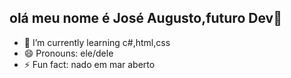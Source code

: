 ## olá meu nome é José Augusto,futuro Dev👋

- 🌱 I’m currently learning c#,html,css
- 😄 Pronouns: ele/dele
- ⚡ Fun fact: nado em mar aberto

